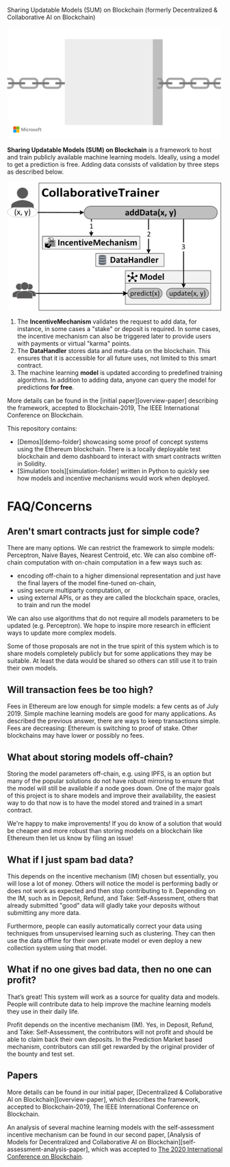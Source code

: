  Sharing Updatable Models (SUM) on Blockchain
(formerly Decentralized & Collaborative AI on Blockchain)

<img src="./assets/logo.gif?raw=true" width=500 alt="Animated logo for the project. A neural network appears on a block. The nodes change color until finally converging. The block slides away on a chain and the process restarts on the next blank block.">

<!-- Put horizontally since build status badges are normally horizontal. -->




**Sharing Updatable Models (SUM) on Blockchain** is a framework to host and train publicly available machine learning models.
Ideally, using a model to get a prediction is free.
Adding data consists of validation by three steps as described below.

<img src="./assets/architecture_flow.png?raw=true" width=500 alt="Picture of a someone sending data to the addData method in CollaborativeTrainer which sends data to the 3 main components as further described next.">

1. The **IncentiveMechanism** validates the request to add data, for instance, in some cases a "stake" or deposit is required. In some cases, the incentive mechanism can also be triggered later to provide users with payments or virtual "karma" points.
2. The **DataHandler** stores data and meta-data on the blockchain. This ensures that it is accessible for all future uses, not limited to this smart contract.
3. The machine learning **model** is updated according to predefined training algorithms. In addition to adding data, anyone can query the model for predictions **for free**.

More details can be found in the [initial paper][overview-paper] describing the framework, accepted to Blockchain-2019, The IEEE International Conference on Blockchain.

This repository contains:
* [Demos][demo-folder] showcasing some proof of concept systems using the Ethereum blockchain. There is a locally deployable test blockchain and demo dashboard to interact with smart contracts written in Solidity.
* [Simulation tools][simulation-folder] written in Python to quickly see how models and incentive mechanisms would work when deployed.



# FAQ/Concerns

## Aren't smart contracts just for simple code?
There are many options.
We can restrict the framework to simple models: Perceptron, Naive Bayes, Nearest Centroid, etc.
We can also combine off-chain computation with on-chain computation in a few ways such as:
* encoding off-chain to a higher dimensional representation and just have the final layers of the model fine-tuned on-chain,
* using secure multiparty computation, or
* using external APIs, or as they are called the blockchain space, oracles, to train and run the model

We can also use algorithms that do not require all models parameters to be updated (e.g. Perceptron).
We hope to inspire more research in efficient ways to update more complex models.

Some of those proposals are not in the true spirit of this system which is to share models completely publicly but for some applications they may be suitable.
At least the data would be shared so others can still use it to train their own models.

## Will transaction fees be too high?
Fees in Ethereum are low enough for simple models: a few cents as of July 2019.
Simple machine learning models are good for many applications.
As described the previous answer, there are ways to keep transactions simple.
Fees are decreasing: Ethereum is switching to proof of stake.
Other blockchains may have lower or possibly no fees.

## What about storing models off-chain?
Storing the model parameters off-chain, e.g. using IPFS, is an option but many of the popular solutions do not have robust mirroring to ensure that the model will still be available if a node goes down.
One of the major goals of this project is to share models and improve their availability, the easiest way to do that now is to have the model stored and trained in a smart contract.

We're happy to make improvements! If you do know of a solution that would be cheaper and more robust than storing models on a blockchain like Ethereum then let us know by filing an issue!

## What if I just spam bad data?
This depends on the incentive mechanism (IM) chosen but essentially, you will lose a lot of money.
Others will notice the model is performing badly or does not work as expected and then stop contributing to it.
Depending on the IM, such as in Deposit, Refund, and Take: Self-Assessment, others that already submitted "good" data will gladly take your deposits without submitting any more data.

Furthermore, people can easily automatically correct your data using techniques from unsupervised learning such as clustering.
They can then use the data offline for their own private model or even deploy a new collection system using that model.

## What if no one gives bad data, then no one can profit?
That’s great!
This system will work as a source for quality data and models.
People will contribute data to help improve the machine learning models they use in their daily life.

Profit depends on the incentive mechanism (IM).
Yes, in Deposit, Refund, and Take: Self-Assessment, the contributors will not profit and should be able to claim back their own deposits.
In the Prediction Market based mechanism, contributors can still get rewarded by the original provider of the bounty and test set.


## Papers
More details can be found in our initial paper, [Decentralized & Collaborative AI on Blockchain][overview-paper], which describes the framework, accepted to Blockchain-2019, The IEEE International Conference on Blockchain.

An analysis of several machine learning models with the self-assessment incentive mechanism can be found in our second paper, [Analysis of Models for Decentralized and Collaborative AI on Blockchain][self-assessment-analysis-paper], which was accepted to [The 2020 International Conference on Blockchain](http://blockchain1000.org/2020/).

